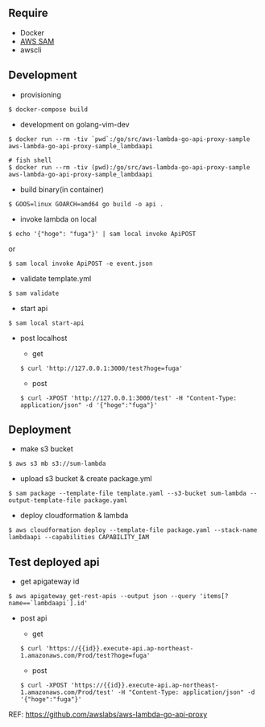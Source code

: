 ## Require

* Docker
* [AWS SAM](https://github.com/awslabs/serverless-application-model)
* awscli

## Development

* provisioning

```
$ docker-compose build
```

* development on golang-vim-dev

```
$ docker run --rm -tiv `pwd`:/go/src/aws-lambda-go-api-proxy-sample aws-lambda-go-api-proxy-sample_lambdaapi

# fish shell
$ docker run --rm -tiv (pwd):/go/src/aws-lambda-go-api-proxy-sample aws-lambda-go-api-proxy-sample_lambdaapi
```

* build binary(in container)

```
$ GOOS=linux GOARCH=amd64 go build -o api .
```

* invoke lambda on local

```
$ echo '{"hoge": "fuga"}' | sam local invoke ApiPOST
```

or

```
$ sam local invoke ApiPOST -e event.json
```

* validate template.yml

```
$ sam validate
```

* start api

```
$ sam local start-api
```

* post localhost

  * get

  ```
  $ curl 'http://127.0.0.1:3000/test?hoge=fuga'
  ```

  * post

  ```
  $ curl -XPOST 'http://127.0.0.1:3000/test' -H "Content-Type: application/json" -d '{"hoge":"fuga"}'
  ```

## Deployment

* make s3 bucket

```
$ aws s3 mb s3://sum-lambda
```

* upload s3 bucket & create package.yml

```
$ sam package --template-file template.yaml --s3-bucket sum-lambda --output-template-file package.yaml
```

* deploy cloudformation & lambda

```
$ aws cloudformation deploy --template-file package.yaml --stack-name lambdaapi --capabilities CAPABILITY_IAM
```

## Test deployed api

* get apigateway id

```
$ aws apigateway get-rest-apis --output json --query 'items[?name==`lambdaapi`].id'
```

* post api

  * get

  ```
  $ curl 'https://{{id}}.execute-api.ap-northeast-1.amazonaws.com/Prod/test?hoge=fuga'
  ```

  * post

  ```
  $ curl -XPOST 'https://{{id}}.execute-api.ap-northeast-1.amazonaws.com/Prod/test' -H "Content-Type: application/json" -d '{"hoge":"fuga"}'
  ```

REF: https://github.com/awslabs/aws-lambda-go-api-proxy
